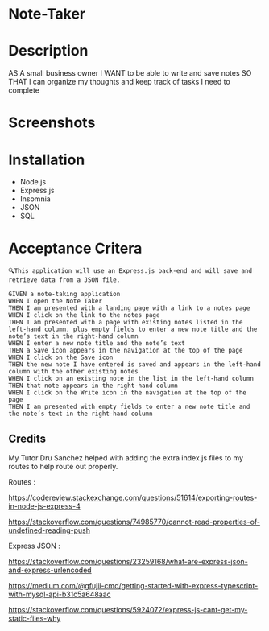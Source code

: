 # Note-Taker

# Description

AS A small business owner I WANT to be able to write and save notes SO THAT I can organize my thoughts and keep track of tasks I need to complete

# Screenshots 

# Installation

* Node.js
* Express.js
* Insomnia
* JSON
* SQL

# Acceptance Critera

    🔍This application will use an Express.js back-end and will save and retrieve data from a JSON file. 

    GIVEN a note-taking application
    WHEN I open the Note Taker
    THEN I am presented with a landing page with a link to a notes page
    WHEN I click on the link to the notes page
    THEN I am presented with a page with existing notes listed in the left-hand column, plus empty fields to enter a new note title and the note’s text in the right-hand column
    WHEN I enter a new note title and the note’s text
    THEN a Save icon appears in the navigation at the top of the page
    WHEN I click on the Save icon
    THEN the new note I have entered is saved and appears in the left-hand column with the other existing notes
    WHEN I click on an existing note in the list in the left-hand column
    THEN that note appears in the right-hand column
    WHEN I click on the Write icon in the navigation at the top of the page
    THEN I am presented with empty fields to enter a new note title and the note’s text in the right-hand column

## Credits 

My Tutor Dru Sanchez helped with adding the extra index.js files to my routes to help route out properly. 

Routes : 

https://codereview.stackexchange.com/questions/51614/exporting-routes-in-node-js-express-4

https://stackoverflow.com/questions/74985770/cannot-read-properties-of-undefined-reading-push

Express JSON :

https://stackoverflow.com/questions/23259168/what-are-express-json-and-express-urlencoded

https://medium.com/@gfujii-cmd/getting-started-with-express-typescript-with-mysql-api-b31c5a648aac

https://stackoverflow.com/questions/5924072/express-js-cant-get-my-static-files-why

